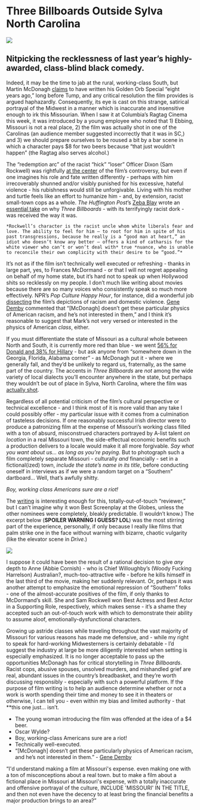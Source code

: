 # Three Billboards Outside Sylva North Carolina

![](https://d2mxuefqeaa7sj.cloudfront.net/s_9A09863F7932C9B89E083F93AD8F60C6CC7123BB38734FF97836F7DD9C52F141_1517011321047_threebillboardsbw.jpg)

## Nitpicking the recklessness of last year’s highly-awarded, class-blind black comedy.

Indeed, it may be the time to jab at the rural, working-class South, but Martin McDonagh [claims](http://www.slashfilm.com/martin-mcdonagh-interview/) to have written his Golden Orb Special “eight years ago,” long before Tump, and any critical resolution the film provides is argued haphazardly. Consequently, its eye is cast on this strange, satirical portrayal of the Midwest in a manner which is inaccurate and insensitive enough to irk this Missourian. When I saw it at Columbia’s Ragtag Cinema this week, it was introduced by a young employee who noted that 1) Ebbing, Missouri is not a real place, 2) the film was actually shot in one of the Carolinas (an audience member suggested incorrectly that it was in SC,) and 3) we should prepare ourselves to be roused a bit by a bar scene in which a character pays $8 for two beers because “that just wouldn’t happen” (the Ragtag also serves alcohol.)

The “redemption arc” of the racist “hick” “loser” Officer Dixon (Sam Rockwell) was rightfully [at the center](https://www.vox.com/2018/1/19/16878018/three-billboards-controversy-racist-sam-rockwell-redemption-flannery-oconnor) of the film’s controversy, but even if one imagines his role and fate written differently - perhaps with him irrecoverably shunned and/or visibly punished for his excessive, hateful violence - his rubishness would still be unforgivable. Living with his mother and turtle feels like an effort to humanize him - and, by extension, racist small-town cops as a whole. *The Huffington Post*’s [Zeba Blay](https://twitter.com/zblay) wrote an [essential take](https://www.huffingtonpost.com/entry/white-critics-three-billboards-racism_us_5a3135eae4b091ca268479f3) on why *Three Billboards* - with its terrifyingly racist dork - was received the way it was.


    *Rockwell’s character is the racist uncle whom white liberals fear and love. The ability to feel for him ― to root for him in spite of his past transgressions, because he really is a “good man at heart,” an idiot who doesn’t know any better ― offers a kind of catharsis for the white viewer who can’t or won’t deal with* true *nuance, who is unable to reconcile their own complicity with their desire to be “good.”*

It’s not as if the film isn’t technically well executed or refreshing - thanks in large part, yes, to Frances McDormand - or that I will not regret appealing on behalf of my home state, but it’s hard not to speak up when Hollywood shits so recklessly on my people. I don’t much like writing about movies because there are so many voices who consistently speak so much more effectively. NPR’s *Pop Culture Happy Hour*, for instance, did a wonderful job [dissecting](https://www.npr.org/sections/monkeysee/2017/12/01/567291457/pop-culture-happy-hour-revenge-redemption-and-three-billboards) the film’s depictions of racism and domestic violence. [Gene Demby](https://twitter.com/GeeDee215) commented that “[McDonagh] doesn’t get these particular physics of American racism, and he’s not interested in them,” and I think it’s reasonable to suggest that Mark’s not very versed or interested in the physics of American *class*, either.

If you must differentiate the state of Missouri as a cultural whole between North and South, it is currently more red than blue - we went [56% for Donald and 38% for Hillary](http://enrarchives.sos.mo.gov/enrnet/) - but ask anyone from “somewhere down in the Georgia, Florida, Alabama corner” - as McDonagh put it - where we generally fall, and they’d be unlikely to regard us, fraternally, as the same part of the country. The accents in *Three Billboards* are *not* among the wide variety of local dialects you’ll encounter anywhere in the state, but perhaps they wouldn’t be out of place in Sylva, North Carolina, where the film was [actually shot](http://wlos.com/news/local/big-movie-comes-to-sylva-shooting-dates-for-three-billboards).

Regardless of all potential criticism of the film’s cultural perspective or technical excellence - and I think most of it is more valid than any take I could possibly offer - my particular issue with it comes from a culmination of tasteless decisions. If one reasonably successful Irish director were to produce a patronizing film at the expense of Missouri’s working class filled with a ton of absurd, misconstrued characters portrayed by A-list talent *on location* in a real Missouri town, the side-effectual economic benefits such a production delivers to a locale would make it all more forgivable. *Say what you want about us… as long as you’re paying*. But to photograph such a film completely separate Missouri - culturally *and* financially - set in a fictional(ized) town, *include the state’s name in its title*, before conducting oneself in interviews as if we were a random target on a “Southern” dartboard… Well, that’s awfully shitty.

*Boy, working class Americans sure are a riot!*

The [writing](http://extratone.com/library/threebillboardsoutsideebbingmissouri.pdf) is interesting enough for this, totally-out-of-touch “reviewer,” but I can’t imagine why it won Best Screenplay at the Globes, unless the other nominees were completely, bleakly predictable. (I wouldn’t know.) The excerpt below (**SPOILER WARNING I GUESS? LOL**) was the most stirring part of the experience, personally, if only because I really like films that palm strike one in the face without warning with bizarre, chaotic vulgarity (like the elevator scene in *Drive.*)

![](https://d2mxuefqeaa7sj.cloudfront.net/s_9A09863F7932C9B89E083F93AD8F60C6CC7123BB38734FF97836F7DD9C52F141_1517018355914_cock.png)


I suppose it could have been the result of a rational decision to give *any* depth to Anne (Abbie Cornish) - who is Chief Willoughby’s (Woody Fucking Harrelson) Australian?, much-too-attractive wife - before he kills himself in the last third of the movie, making her suddenly relevant. Or, perhaps it was another attempt to emphasize the emotional repression of “Southern” folks - one of the almost-accurate positives of the film, if only thanks to McDormand’s skill. She and Sam Rockwell won Best Actress and Best Actor in a Supporting Role, respectively, which makes sense - it’s a shame they accepted such an out-of-touch work with which to demonstrate their ability to assume aloof, emotionally-dysfunctional characters.

Growing up astride classes while traveling throughout the vast majority of Missouri for various reasons has made me defensive, and - while my right to speak for hard-working Midwesterners is certainly debatable - I’d suggest the industry at large be more diligently interested when setting is especially emphasized. It is no longer acceptable to pass up the opportunities McDonagh has for critical storytelling in *Three Billboards*. Racist cops, abusive spouses, unsolved murders, and mishandled grief are real, abundant issues in the country’s breadbasket, and they’re worth discussing responsibly - especially with such a powerful platform. If the purpose of film writing is to help an audience determine whether or not a work is worth spending their time and money to see it in theaters or otherwise, I can tell you - even within my bias and limited authority - that **this one just… isn’t.


- The young woman introducing the film was offended at the idea of a $4 beer.
- Oscar Wylde?
- Boy, working-class Americans sure are a riot!
- Technically well-executed.
- “[McDonagh] doesn’t get these particularly physics of American racism, and he’s not interested in them.” - [Gene Demby](https://twitter.com/GeeDee215) 

“I'd understand making a film at Missouri's expense. even making one with a ton of misconceptions about a real town. but to make a film about a fictional place in Missouri at Missouri's expense, with a totally inaccurate and offensive portrayal of the culture, INCLUDE 'MISSOURI' IN THE TITLE, and then not even have the decency to at least bring the financial benefits a major production brings to an area?”

